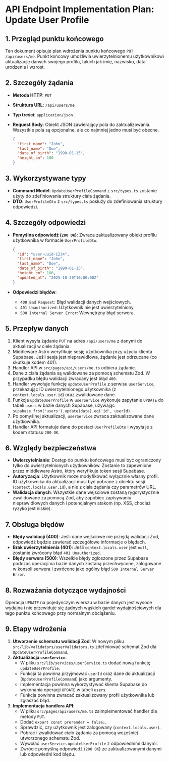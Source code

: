 # API Endpoint Implementation Plan: Update User Profile

## 1. Przegląd punktu końcowego

Ten dokument opisuje plan wdrożenia punktu końcowego `PUT /api/users/me`. Punkt końcowy umożliwia uwierzytelnionemu użytkownikowi aktualizację danych swojego profilu, takich jak imię, nazwisko, data urodzenia i wzrost.

## 2. Szczegóły żądania

-   **Metoda HTTP**: `PUT`
-   **Struktura URL**: `/api/users/me`
-   **Typ treści**: `application/json`
-   **Request Body**: Obiekt JSON zawierający pola do zaktualizowania. Wszystkie pola są opcjonalne, ale co najmniej jedno musi być obecne.

    ```json
    {
      "first_name": "John",
      "last_name": "Doe",
      "date_of_birth": "1990-01-15",
      "height_cm": 180
    }
    ```

## 3. Wykorzystywane typy

-   **Command Model**: `UpdateUserProfileCommand` z `src/types.ts` zostanie użyty do zdefiniowania struktury ciała żądania.
-   **DTO**: `UserProfileDto` z `src/types.ts` posłuży do zdefiniowania struktury odpowiedzi.

## 4. Szczegóły odpowiedzi

-   **Pomyślna odpowiedź (`200 OK`)**: Zwraca zaktualizowany obiekt profilu użytkownika w formacie `UserProfileDto`.

    ```json
    {
      "id": "user-uuid-1234",
      "first_name": "John",
      "last_name": "Doe",
      "date_of_birth": "1990-01-15",
      "height_cm": 180,
      "updated_at": "2025-10-20T10:00:00Z"
    }
    ```

-   **Odpowiedzi błędów**:
    -   `400 Bad Request`: Błąd walidacji danych wejściowych.
    -   `401 Unauthorized`: Użytkownik nie jest uwierzytelniony.
    -   `500 Internal Server Error`: Wewnętrzny błąd serwera.

## 5. Przepływ danych

1.  Klient wysyła żądanie `PUT` na adres `/api/users/me` z danymi do aktualizacji w ciele żądania.
2.  Middleware Astro weryfikuje sesję użytkownika przy użyciu klienta Supabase. Jeśli sesja jest nieprawidłowa, żądanie jest odrzucane (co skutkuje kodem 401).
3.  Handler API w `src/pages/api/users/me.ts` odbiera żądanie.
4.  Dane z ciała żądania są walidowane za pomocą schematu Zod. W przypadku błędu walidacji zwracany jest błąd `400`.
5.  Handler wywołuje funkcję `updateUserProfile` z serwisu `userService`, przekazując ID uwierzytelnionego użytkownika (z `context.locals.user.id`) oraz zwalidowane dane.
6.  Funkcja `updateUserProfile` w `userService` wykonuje zapytanie `UPDATE` do tabeli `users` w bazie danych Supabase, używając `supabase.from('users').update(data).eq('id', userId)`.
7.  Po pomyślnej aktualizacji, `userService` zwraca zaktualizowane dane użytkownika.
8.  Handler API formatuje dane do postaci `UserProfileDto` i wysyła je z kodem statusu `200 OK`.

## 6. Względy bezpieczeństwa

-   **Uwierzytelnianie**: Dostęp do punktu końcowego musi być ograniczony tylko do uwierzytelnionych użytkowników. Zostanie to zapewnione przez middleware Astro, który weryfikuje token sesji Supabase.
-   **Autoryzacja**: Użytkownik może modyfikować wyłącznie własny profil. ID użytkownika do aktualizacji musi być pobrane z obiektu sesji (`context.locals.user.id`), a nie z ciała żądania czy parametrów URL.
-   **Walidacja danych**: Wszystkie dane wejściowe zostaną rygorystycznie zwalidowane za pomocą Zod, aby zapobiec zapisywaniu nieprawidłowych danych i potencjalnym atakom (np. XSS, chociaż ryzyko jest niskie).

## 7. Obsługa błędów

-   **Błędy walidacji (400)**: Jeśli dane wejściowe nie przejdą walidacji Zod, odpowiedź będzie zawierać szczegółowe informacje o błędach.
-   **Brak uwierzytelnienia (401)**: Jeśli `context.locals.user` jest `null`, zostanie zwrócony błąd `401 Unauthorized`.
-   **Błędy serwera (500)**: Wszelkie błędy zgłoszone przez Supabase podczas operacji na bazie danych zostaną przechwycone, zalogowane w konsoli serwera i zwrócone jako ogólny błąd `500 Internal Server Error`.

## 8. Rozważania dotyczące wydajności

Operacja `UPDATE` na pojedynczym wierszu w bazie danych jest wysoce wydajna i nie przewiduje się żadnych wąskich gardeł wydajnościowych dla tego punktu końcowego przy normalnym obciążeniu.

## 9. Etapy wdrożenia

1.  **Utworzenie schematu walidacji Zod**: W nowym pliku `src/lib/validators/userValidators.ts` zdefiniować schemat Zod dla `UpdateUserProfileCommand`.
2.  **Aktualizacja `userService`**:
    -   W pliku `src/lib/services/userService.ts` dodać nową funkcję `updateUserProfile`.
    -   Funkcja ta powinna przyjmować `userId` oraz dane do aktualizacji (`UpdateUserProfileCommand`) jako argumenty.
    -   Implementacja powinna wykorzystywać klienta Supabase do wykonania operacji `UPDATE` w tabeli `users`.
    -   Funkcja powinna zwracać zaktualizowany profil użytkownika lub zgłaszać błąd.
3.  **Implementacja handlera API**:
    -   W pliku `src/pages/api/users/me.ts` zaimplementować handler dla metody `PUT`.
    -   Dodać `export const prerender = false;`.
    -   Sprawdzić, czy użytkownik jest zalogowany (`context.locals.user`).
    -   Pobrać i zwalidować ciało żądania za pomocą wcześniej utworzonego schematu Zod.
    -   Wywołać `userService.updateUserProfile` z odpowiednimi danymi.
    -   Zwrócić pomyślną odpowiedź (`200 OK`) ze zaktualizowanymi danymi lub odpowiedni kod błędu.
